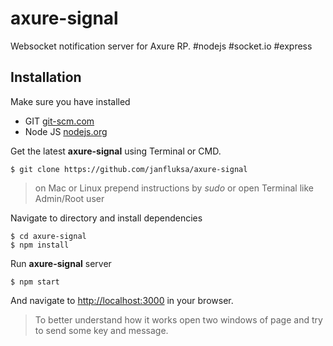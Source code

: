# axure-signal
Websocket notification server for Axure RP. #nodejs #socket.io #express 

## Installation

Make sure you have installed 

* GIT [git-scm.com](https://git-scm.com/downloads)
* Node JS [nodejs.org](https://nodejs.org/en/)


Get the latest **axure-signal** using Terminal or CMD.


    $ git clone https://github.com/janfluksa/axure-signal


> on Mac or Linux prepend instructions by *sudo* or open Terminal like Admin/Root user

Navigate to directory and install dependencies


    $ cd axure-signal
    $ npm install


Run **axure-signal** server

    $ npm start

And navigate to [http://localhost:3000](http://localhost:3000) in your browser.

> To better understand how it works open two windows of page and try to send some key and message.